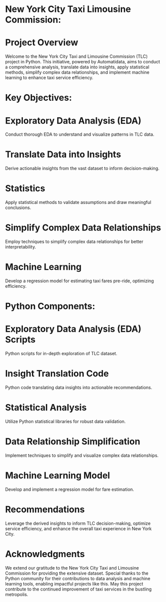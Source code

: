 # New York City Taxi Limousine Commission:

# Project Overview
Welcome to the New York City Taxi and Limousine Commission (TLC) project in Python. This initiative, powered by Automatidata, aims to conduct a comprehensive analysis, translate data into insights, apply statistical methods, simplify complex data relationships, and implement machine learning to enhance taxi service efficiency.

# Key Objectives:

# Exploratory Data Analysis (EDA) 
Conduct thorough EDA to understand and visualize patterns in TLC data.
# Translate Data into Insights 
Derive actionable insights from the vast dataset to inform decision-making.
# Statistics 
Apply statistical methods to validate assumptions and draw meaningful conclusions.
# Simplify Complex Data Relationships 
Employ techniques to simplify complex data relationships for better interpretability.
# Machine Learning 
Develop a regression model for estimating taxi fares pre-ride, optimizing efficiency.

# Python Components:
# Exploratory Data Analysis (EDA) Scripts 
Python scripts for in-depth exploration of TLC dataset.
# Insight Translation Code 
Python code translating data insights into actionable recommendations.
# Statistical Analysis 
Utilize Python statistical libraries for robust data validation.
# Data Relationship Simplification 
Implement techniques to simplify and visualize complex data relationships.
# Machine Learning Model 
Develop and implement a regression model for fare estimation.

# Recommendations
Leverage the derived insights to inform TLC decision-making, optimize service efficiency, and enhance the overall taxi experience in New York City.

# Acknowledgments
We extend our gratitude to the New York City Taxi and Limousine Commission for providing the extensive dataset. Special thanks to the Python community for their contributions to data analysis and machine learning tools, enabling impactful projects like this. May this project contribute to the continued improvement of taxi services in the bustling metropolis.
